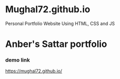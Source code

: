 # Mughal72.github.io
Personal Portfolio Website Using HTML, CSS and JS

# Anber's Sattar portfolio
### demo link
https://mughal72.github.io/
